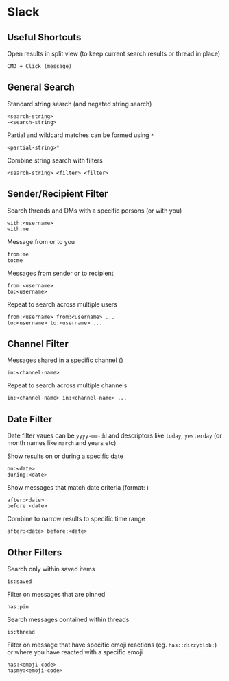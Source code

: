 # Slack

## Useful Shortcuts

Open results in split view (to keep current search results or thread in place)

    CMD + Click (message)

## General Search

Standard string search (and negated string search)

    <search-string>
    -<search-string>

Partial and wildcard matches can be formed using `*`

    <partial-string>*

Combine string search with filters

    <search-string> <filter> <filter>

## Sender/Recipient Filter

Search threads and DMs with a specific persons (or with you)

    with:<username>
    with:me

Message from or to you

    from:me
    to:me

Messages from sender or to recipient

    from:<username>
    to:<username>

Repeat to search across multiple users

    from:<username> from:<username> ...
    to:<username> to:<username> ...

## Channel Filter

Messages shared in a specific channel ()

    in:<channel-name>

Repeat to search across multiple channels

    in:<channel-name> in:<channel-name> ...

## Date Filter

Date filter vaues can be `yyyy-mm-dd` and descriptors like `today`, `yesterday` (or month names like `march` and years etc)

Show results on or during a specific date

    on:<date>
    during:<date>

Show messages that match date criteria (format: )

    after:<date>
    before:<date>

Combine to narrow results to specific time range

    after:<date> before:<date>

## Other Filters

Search only within saved items

    is:saved

Filter on messages that are pinned

    has:pin

Search messages contained within threads

    is:thread

Filter on message that have specific emoji reactions (eg. `has::dizzyblob:`) or where you have reacted with a specific emoji

    has:<emoji-code>
    hasmy:<emoji-code>
